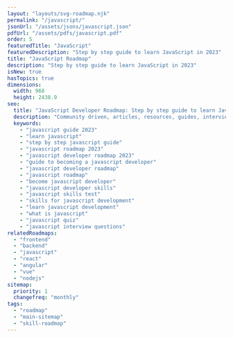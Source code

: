 ```yaml
---
layout: "layouts/svg-roadmap.njk"
permalink: "/javascript/"
jsonUrl: "/assets/jsons/javascript.json"
pdfUrl: "/assets/pdfs/javascript.pdf"
order: 5
featuredTitle: "JavaScript"
featuredDescription: "Step by step guide to learn JavaScript in 2023"
title: "JavaScript Roadmap"
description: "Step by step guide to learn JavaScript in 2023"
isNew: true
hasTopics: true
dimensions:
  width: 968
  height: 2438.9
seo:
  title: "JavaScript Developer Roadmap: Step by step guide to learn JavaScript"
  description: "Community driven, articles, resources, guides, interview questions, quizzes for javascript development. Learn to become a modern JavaScript developer by following the steps, skills, resources and guides listed in this roadmap."
  keywords:
    - "javascript guide 2023"
    - "learn javascript"
    - "step by step javascript guide"
    - "javascript roadmap 2023"
    - "javascript developer roadmap 2023"
    - "guide to becoming a javascript developer"
    - "javascript developer roadmap"
    - "javascript roadmap"
    - "become javascript developer"
    - "javascript developer skills"
    - "javascript skills test"
    - "skills for javascript development"
    - "learn javascript development"
    - "what is javascript"
    - "javascript quiz"
    - "javascript interview questions"
relatedRoadmaps:
  - "frontend"
  - "backend"
  - "javascript"
  - "react"
  - "angular"
  - "vue"
  - "nodejs"
sitemap:
  priority: 1
  changefreq: "monthly"
tags:
  - "roadmap"
  - "main-sitemap"
  - "skill-roadmap"
---
```


